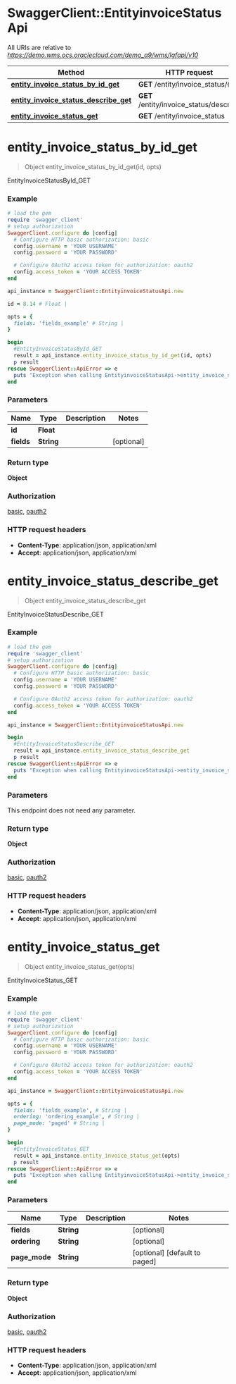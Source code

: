 # SwaggerClient::EntityinvoiceStatusApi

All URIs are relative to *https://demo.wms.ocs.oraclecloud.com/demo_a9/wms/lgfapi/v10*

Method | HTTP request | Description
------------- | ------------- | -------------
[**entity_invoice_status_by_id_get**](EntityinvoiceStatusApi.md#entity_invoice_status_by_id_get) | **GET** /entity/invoice_status/{id} | EntityInvoiceStatusById_GET
[**entity_invoice_status_describe_get**](EntityinvoiceStatusApi.md#entity_invoice_status_describe_get) | **GET** /entity/invoice_status/describe | EntityInvoiceStatusDescribe_GET
[**entity_invoice_status_get**](EntityinvoiceStatusApi.md#entity_invoice_status_get) | **GET** /entity/invoice_status | EntityInvoiceStatus_GET


# **entity_invoice_status_by_id_get**
> Object entity_invoice_status_by_id_get(id, opts)

EntityInvoiceStatusById_GET



### Example
```ruby
# load the gem
require 'swagger_client'
# setup authorization
SwaggerClient.configure do |config|
  # Configure HTTP basic authorization: basic
  config.username = 'YOUR USERNAME'
  config.password = 'YOUR PASSWORD'

  # Configure OAuth2 access token for authorization: oauth2
  config.access_token = 'YOUR ACCESS TOKEN'
end

api_instance = SwaggerClient::EntityinvoiceStatusApi.new

id = 8.14 # Float | 

opts = { 
  fields: 'fields_example' # String | 
}

begin
  #EntityInvoiceStatusById_GET
  result = api_instance.entity_invoice_status_by_id_get(id, opts)
  p result
rescue SwaggerClient::ApiError => e
  puts "Exception when calling EntityinvoiceStatusApi->entity_invoice_status_by_id_get: #{e}"
end
```

### Parameters

Name | Type | Description  | Notes
------------- | ------------- | ------------- | -------------
 **id** | **Float**|  | 
 **fields** | **String**|  | [optional] 

### Return type

**Object**

### Authorization

[basic](../README.md#basic), [oauth2](../README.md#oauth2)

### HTTP request headers

 - **Content-Type**: application/json, application/xml
 - **Accept**: application/json, application/xml



# **entity_invoice_status_describe_get**
> Object entity_invoice_status_describe_get

EntityInvoiceStatusDescribe_GET



### Example
```ruby
# load the gem
require 'swagger_client'
# setup authorization
SwaggerClient.configure do |config|
  # Configure HTTP basic authorization: basic
  config.username = 'YOUR USERNAME'
  config.password = 'YOUR PASSWORD'

  # Configure OAuth2 access token for authorization: oauth2
  config.access_token = 'YOUR ACCESS TOKEN'
end

api_instance = SwaggerClient::EntityinvoiceStatusApi.new

begin
  #EntityInvoiceStatusDescribe_GET
  result = api_instance.entity_invoice_status_describe_get
  p result
rescue SwaggerClient::ApiError => e
  puts "Exception when calling EntityinvoiceStatusApi->entity_invoice_status_describe_get: #{e}"
end
```

### Parameters
This endpoint does not need any parameter.

### Return type

**Object**

### Authorization

[basic](../README.md#basic), [oauth2](../README.md#oauth2)

### HTTP request headers

 - **Content-Type**: application/json, application/xml
 - **Accept**: application/json, application/xml



# **entity_invoice_status_get**
> Object entity_invoice_status_get(opts)

EntityInvoiceStatus_GET



### Example
```ruby
# load the gem
require 'swagger_client'
# setup authorization
SwaggerClient.configure do |config|
  # Configure HTTP basic authorization: basic
  config.username = 'YOUR USERNAME'
  config.password = 'YOUR PASSWORD'

  # Configure OAuth2 access token for authorization: oauth2
  config.access_token = 'YOUR ACCESS TOKEN'
end

api_instance = SwaggerClient::EntityinvoiceStatusApi.new

opts = { 
  fields: 'fields_example', # String | 
  ordering: 'ordering_example', # String | 
  page_mode: 'paged' # String | 
}

begin
  #EntityInvoiceStatus_GET
  result = api_instance.entity_invoice_status_get(opts)
  p result
rescue SwaggerClient::ApiError => e
  puts "Exception when calling EntityinvoiceStatusApi->entity_invoice_status_get: #{e}"
end
```

### Parameters

Name | Type | Description  | Notes
------------- | ------------- | ------------- | -------------
 **fields** | **String**|  | [optional] 
 **ordering** | **String**|  | [optional] 
 **page_mode** | **String**|  | [optional] [default to paged]

### Return type

**Object**

### Authorization

[basic](../README.md#basic), [oauth2](../README.md#oauth2)

### HTTP request headers

 - **Content-Type**: application/json, application/xml
 - **Accept**: application/json, application/xml



